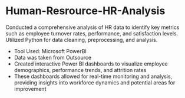 # Human-Resrource-HR-Analysis
Conducted a comprehensive analysis of HR data to identify key metrics such as employee turnover rates, performance, and satisfaction levels. Utilized Python for data cleaning, preprocessing, and analysis.

* Tool Used: Microsoft PowerBI
* Data was taken from Outsource
* Created interactive Power BI dashboards to visualize employee demographics, performance trends, and attrition rates
* These dashboards allowed for real-time monitoring and analysis, providing insights into workforce dynamics and potential areas for improvement
